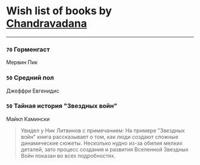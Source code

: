 # Wish list of books by [Chandravadana](https://plus.google.com/105866022348292919948)
---

### `70` Горменгаст
Мервин Пик

### `50` Средний пол
Джеффри Евгенидис

### `50` Тайная история "Звездных войн"
Майкл Камински
> Увидел у Ник Литвинов с примечанием: На примере "Звездных войн" книга рассказывает о том, как люди создают сложные динамические сюжеты. Несколько нудно из-за обилия мелких деталей, зато процесс создания и развития Вселенной Звездных Войн показан во всех подробностях.

